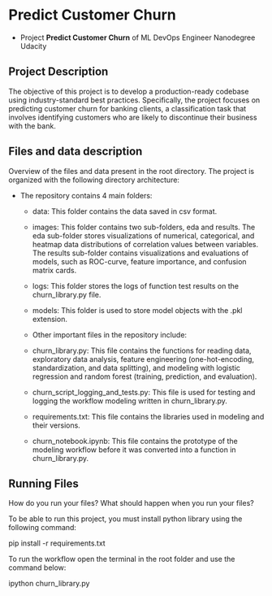 # Predict Customer Churn

- Project **Predict Customer Churn** of ML DevOps Engineer Nanodegree Udacity

## Project Description
The objective of this project is to develop a production-ready codebase using industry-standard best practices. Specifically, the project focuses on predicting customer churn for banking clients, a classification task that involves identifying customers who are likely to discontinue their business with the bank.

## Files and data description
Overview of the files and data present in the root directory. 
The project is organized with the following directory architecture:



- The repository contains 4 main folders:

    - data: This folder contains the data saved in csv format.
    -   images: This folder contains two sub-folders, eda and results. The eda sub-folder stores visualizations of numerical, categorical, and heatmap data distributions of correlation values between variables. The results sub-folder contains visualizations and evaluations of models, such as ROC-curve, feature importance, and confusion matrix cards.
    - logs: This folder stores the logs of function test results on the churn_library.py file.
    - models: This folder is used to store model objects with the .pkl extension.

    - Other important files in the repository include:

    - churn_library.py: This file contains the functions for reading data, exploratory data analysis, feature engineering (one-hot-encoding, standardization, and data splitting), and modeling with logistic regression and random forest (training, prediction, and evaluation).
    - churn_script_logging_and_tests.py: This file is used for testing and logging the workflow modeling written in churn_library.py.
    - requirements.txt: This file contains the libraries used in modeling and their versions.
    - churn_notebook.ipynb: This file contains the prototype of the modeling workflow before it was converted into a function in churn_library.py.

## Running Files
How do you run your files? What should happen when you run your files?

To be able to run this project, you must install python library using the following command:

pip install -r requirements.txt

To run the workflow open the terminal in the root folder and use the command below:

ipython churn_library.py


